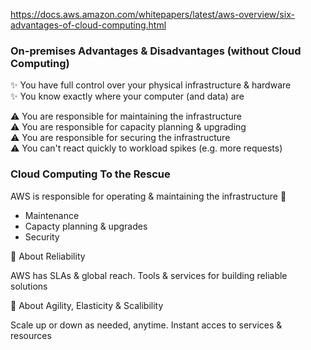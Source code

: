 https://docs.aws.amazon.com/whitepapers/latest/aws-overview/six-advantages-of-cloud-computing.html


### On-premises Advantages & Disadvantages (without Cloud Computing)

:sparkles: You have full control over your physical infrastructure & hardware <br />
:sparkles: You know exactly where your computer (and data) are <br />

:warning: You are responsible for maintaining the infrastructure <br/>
:warning: You are responsible for capacity planning & upgrading <br />
:warning: You are responsible for securing the infrastructure  <br />
:warning: You can't react quickly to workload spikes (e.g. more requests) <br />

### Cloud Computing To the Rescue

AWS is responsible for operating & maintaining the infrastructure :dizzy:

* Maintenance
* Capacty planning & upgrades
* Security

:blue_book: About Reliability <br />

AWS has SLAs & global reach. Tools & services for building reliable solutions <br />

:blue_book: About Agility, Elasticity & Scalibility <br />

Scale up or down as needed, anytime. Instant acces to services & resources <br />
